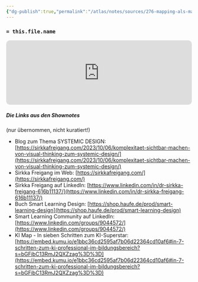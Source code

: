 ```yaml
---
{"dg-publish":true,"permalink":"/atlas/notes/sources/276-mapping-als-magische-lernmethode-des-smart-learning-designs-mit-sirkka-freigang/","tags":["class/sourceNote","🛜Podcast"],"noteIcon":""}
---
```


### `= this.file.name`

<iframe allow="autoplay *; encrypted-media *; fullscreen *; clipboard-write" frameborder="0" height="175" style="width:100%;max-width:660px;overflow:hidden;border-radius:10px;" sandbox="allow-forms allow-popups allow-same-origin allow-scripts allow-storage-access-by-user-activation allow-top-navigation-by-user-activation" src="https://embed.podcasts.apple.com/de/podcast/enc276-mapping-als-magische-lernmethode-des-smart-learning/id1352307529?i=1000638147618"></iframe>

##### Die Links aus den Shownotes
(nur übernommen, nicht kuratiert!)
- Blog zum Thema SYSTEMIC DESIGN: [https://sirkkafreigang.com/2023/10/06/komplexitaet-sichtbar-machen-von-visual-thinking-zum-systemic-design/](https://sirkkafreigang.com/2023/10/06/komplexitaet-sichtbar-machen-von-visual-thinking-zum-systemic-design/)  
- Sirkka Freigang im Web: [https://sirkkafreigang.com/](https://sirkkafreigang.com/) 
- Sirkka Freigang auf LinkedIn: [https://www.linkedin.com/in/dr-sirkka-freigang-616b11137/](https://www.linkedin.com/in/dr-sirkka-freigang-616b11137/)  
- Buch Smart Learning Design: [https://shop.haufe.de/prod/smart-learning-design](https://shop.haufe.de/prod/smart-learning-design)  
- Smart Learning Community auf LinkedIn: [https://www.linkedin.com/groups/9044572/](https://www.linkedin.com/groups/9044572/)  
- KI Map - In sieben Schritten zum KI-Superstar: [https://embed.kumu.io/e1bbc36cd2595af7b06d22364cd10af6#in-7-schritten-zum-ki-professional-im-bildungsbereich?s=bGFibC13RmJ2QXZzag%3D%3D](https://embed.kumu.io/e1bbc36cd2595af7b06d22364cd10af6#in-7-schritten-zum-ki-professional-im-bildungsbereich?s=bGFibC13RmJ2QXZzag%3D%3D)


